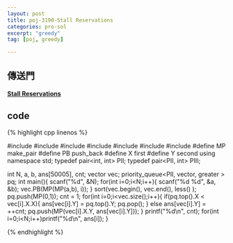 ```yaml
---
layout: post
title: poj-3190-Stall Reservations
categories: pro-sol
excerpt: "greedy"
tag: [poj, greedy]

---
```


## 傳送門

#### [Stall Reservations](http://poj.org/problem?id=3190)

## code

{% highlight cpp linenos %}

#include <cstdio>
#include <vector>
#include <utility>
#include <functional>
#include <queue>
#include <cmath>
#include <algorithm>
#define MP make_pair
#define PB push_back
#define X first
#define Y second
using namespace std;
typedef pair<int, int> PII;
typedef pair<PII, int> PIII;

int N, a, b, ans[50005], cnt;
vector<PIII> vec;
priority_queue<PII, vector<PII>, greater<PII> > pq;
int main(){
  scanf("%d", &N);
  for(int i=0;i<N;i++){
    scanf("%d %d", &a, &b);
    vec.PB(MP(MP(a,b), i));
  }
  sort(vec.begin(), vec.end(), less<PIII>() );
  pq.push(MP(0,1));
  cnt = 1;
  for(int i=0;i<vec.size();i++){
    if(pq.top().X < vec[i].X.X){
      ans[vec[i].Y] = pq.top().Y;
      pq.pop();
    }
    else
      ans[vec[i].Y] = ++cnt;
    pq.push(MP(vec[i].X.Y, ans[vec[i].Y]));
  }
  printf("%d\n", cnt);
  for(int i=0;i<N;i++)printf("%d\n", ans[i]);
}

{% endhighlight %}
